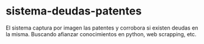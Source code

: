 # sistema-deudas-patentes
El sistema captura por imagen las patentes y corrobora si existen deudas en la misma. 
Buscando afianzar conocimientos en python, web scrapping, etc.